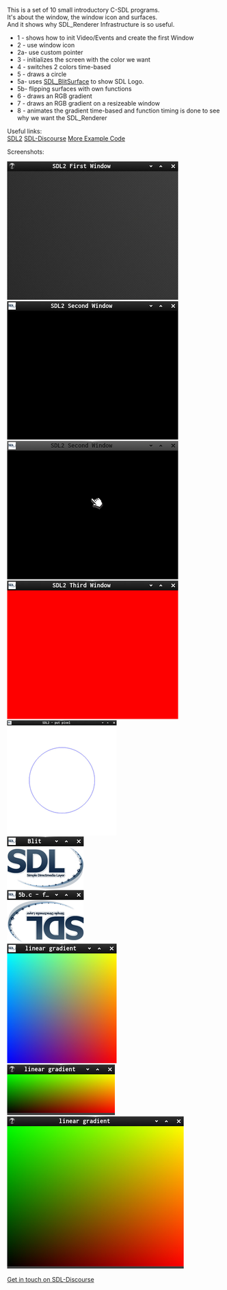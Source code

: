 This is a set of 10 small introductory C-SDL programs.  
It's about the window, the window icon and surfaces.  
And it shows why SDL_Renderer Infrastructure is so useful.  

* 1 - shows how to init Video/Events and create the first Window
* 2 - use window icon
* 2a- use custom pointer
* 3 - initializes the screen with the color we want
* 4 - switches 2 colors time-based
* 5 - draws a circle
* 5a- uses [SDL_BlitSurface](https://wiki.libsdl.org/SDL_BlitSurface) to show SDL Logo.  
* 5b- flipping surfaces with own functions  
* 6 - draws an RGB gradient
* 7 - draws an RGB gradient on a resizeable window
* 8 - animates the gradient time-based and function timing is done to see why we want the SDL_Renderer  

Useful links:  
[SDL2](https://www.libsdl.org/) [SDL-Discourse](https://discourse.libsdl.org) [More Example Code](https://gist.github.com/Acry/baa861b8e370c6eddbb18519c487d9d8)

Screenshots:  

![Screenshot1](./screenshot0.png)  
![Screenshot2](./screenshot1.png)  
![Screenshot3](./screenshot2a.png)  
![Screenshot4](./screenshot2.png)  
![Screenshot5](./screenshot3.png)  
![Screenshot6](./screenshot5a.png)  
![Screenshot7](./screenshot5b.png)  
![Screenshot8](./screenshot4.png)  
![Screenshot9](./screenshot5.png)  
![Screenshot10](./screenshot6.png)  

[Get in touch on SDL-Discourse](https://discourse.libsdl.org/u/Acry/summary)
